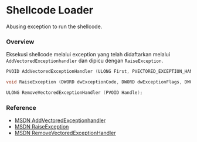 # Shellcode Loader

Abusing exception to run the shellcode.

### Overview

Eksekusi shellcode melalui exception yang telah didaftarkan melalui `AddVectoredExceptionhandler` dan dipicu dengan `RaiseException`.

```c++
PVOID AddVectoredExceptionHandler (ULONG First, PVECTORED_EXCEPTION_HANDLER Handler);

void RaiseException (DWORD dwExceptionCode, DWORD dwExceptionFlags, DWORD nNumberOfArguments, const ULONG_PTR *lpArguments);

ULONG RemoveVectoredExceptionHandler (PVOID Handle);
```

### Reference

- [MSDN AddVectoredExceptionhandler](https://docs.microsoft.com/en-us/windows/win32/api/errhandlingapi/nf-errhandlingapi-addvectoredexceptionhandler)
- [MSDN RaiseException](https://docs.microsoft.com/en-us/windows/win32/api/errhandlingapi/nf-errhandlingapi-raiseexception)
- [MSDN RemoveVectoredExceptionHandler](https://docs.microsoft.com/en-us/windows/win32/api/errhandlingapi/nf-errhandlingapi-removevectoredexceptionhandler)